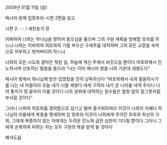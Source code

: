 2009년 01월 11일 (일)

메시아 왕께 입맞추라-시편 2편을 읽고



시편 2: - : / 새찬송가  장


어찌하여 너희는 하나님을 향하여 증오심을 품으며 
그의 구원 계획을 방해할 모의를 하느냐 
너희는 어찌하여 여호와의 기름 부으신 구세주를 대적하며 
그의 모든 교훈을 속박으로 치부하고 벗어버리려 하느냐 

너희의 모든 시도와 결탁은 헛된 일, 
하늘에 계신 주께서 비웃으실 뿐이다
여호와께서 진노하시며 선포하는 말씀을 들으라 
“나는 이미 메시아 왕을 너희 가운데 세웠도다” 

메시아 왕께서 하나님께 받은 임명장을 친히 낭독하신다 
“여호와께서 내게 말씀하시기를 너는 내 아들이라 오늘 내가 너를 세웠다 
내게 구하라 내가 온 나라를 네게 주리니 너의 통치가 땅 끝까지 이를 것이다 
너의 권위에 대적하는 원수들은 철장 앞의 질그릇처럼 부서질 것이다”

그러니 너희여 여호와를 경외함으로 섬기고 떨며 즐거워하여라 
이것이 너희의 지혜다
하나님의 아들에게 복종을 맹세하며 입 맞추라 
이것이 너희에게 주어진 최후와 최선의 기회, 
그에게 복종하지 않는 자에게는 두려운 진노와 급한 심판이 기다릴 뿐이다 
그러나 그에게 순복하여 피하는 자는 모두 구원의 복을 받게 될 것이다

해석도움